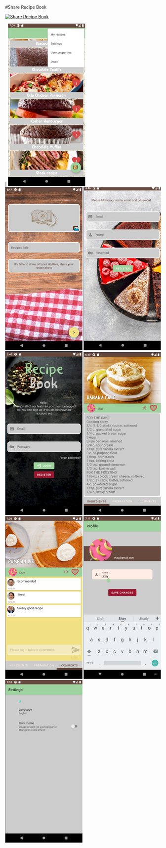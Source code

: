 #Share Recipe Book

[![Share Recipe Book](https://img.youtube.com/vi/dLGWGzSJFpE/0.jpg)](https://www.youtube.com/watch?v=dLGWGzSJFpE)

|
<img src= "https://github.com/Shay-M/Share-Recipe-Book/blob/master/doc/home2.png" width="250"> 
<img src= "https://github.com/Shay-M/Share-Recipe-Book/blob/master/doc/add.png" width="250">
<img src= "https://github.com/Shay-M/Share-Recipe-Book/blob/master/doc/register.png" width="250">
<img src= "https://github.com/Shay-M/Share-Recipe-Book/blob/master/doc/login.png" width="250">
<img src= "https://github.com/Shay-M/Share-Recipe-Book/blob/master/doc/banana.png" width="250">
<img src= "https://github.com/Shay-M/Share-Recipe-Book/blob/master/doc/comment.png" width="250">
<img src= "https://github.com/Shay-M/Share-Recipe-Book/blob/master/doc/user.png" width="250">
<img src= "https://github.com/Shay-M/Share-Recipe-Book/blob/master/doc/settings.png" width="250">

